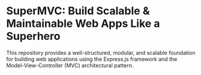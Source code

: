 # SuperMVC: Build Scalable & Maintainable Web Apps Like a Superhero
This repository provides a well-structured, modular, and scalable foundation for building web applications using the Express.js framework and the Model-View-Controller (MVC) architectural pattern.
